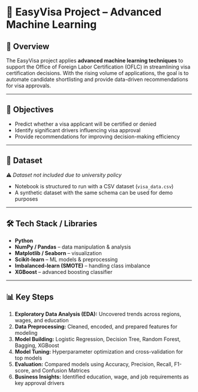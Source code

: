 # 🛂 EasyVisa Project – Advanced Machine Learning  

## 📌 Overview  
The EasyVisa project applies **advanced machine learning techniques** to support the Office of Foreign Labor Certification (OFLC) in streamlining visa certification decisions. With the rising volume of applications, the goal is to automate candidate shortlisting and provide data-driven recommendations for visa approvals.  

---

## 🎯 Objectives  
- Predict whether a visa applicant will be certified or denied  
- Identify significant drivers influencing visa approval  
- Provide recommendations for improving decision-making efficiency  

---

## 📂 Dataset  
⚠️ *Dataset not included due to university policy*  
- Notebook is structured to run with a CSV dataset (`visa_data.csv`)  
- A synthetic dataset with the same schema can be used for demo purposes  

---

## 🛠️ Tech Stack / Libraries  
- **Python**  
- **NumPy / Pandas** – data manipulation & analysis  
- **Matplotlib / Seaborn** – visualization  
- **Scikit-learn** – ML models & preprocessing  
- **Imbalanced-learn (SMOTE)** – handling class imbalance  
- **XGBoost** – advanced boosting classifier  

---

## 📊 Key Steps  
1. **Exploratory Data Analysis (EDA):** Uncovered trends across regions, wages, and education  
2. **Data Preprocessing:** Cleaned, encoded, and prepared features for modeling  
3. **Model Building:** Logistic Regression, Decision Tree, Random Forest, Bagging, XGBoost  
4. **Model Tuning:** Hyperparameter optimization and cross-validation for top models  
5. **Evaluation:** Compared models using Accuracy, Precision, Recall, F1-score, and Confusion Matrices  
6. **Business Insights:** Identified education, wage, and job requirements as key approval drivers  

